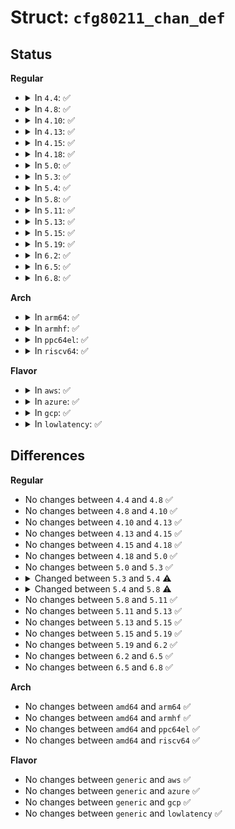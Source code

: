 # Struct: <code>cfg80211_chan_def</code>

## Status
<b>Regular</b>
<ul>
<li>
<details>
<summary>In <code>4.4</code>: ✅</summary>

```c
struct cfg80211_chan_def {
    struct ieee80211_channel *chan;
    enum nl80211_chan_width width;
    u32 center_freq1;
    u32 center_freq2;
};
```
</details>
</li>
<li>
<details>
<summary>In <code>4.8</code>: ✅</summary>

```c
struct cfg80211_chan_def {
    struct ieee80211_channel *chan;
    enum nl80211_chan_width width;
    u32 center_freq1;
    u32 center_freq2;
};
```
</details>
</li>
<li>
<details>
<summary>In <code>4.10</code>: ✅</summary>

```c
struct cfg80211_chan_def {
    struct ieee80211_channel *chan;
    enum nl80211_chan_width width;
    u32 center_freq1;
    u32 center_freq2;
};
```
</details>
</li>
<li>
<details>
<summary>In <code>4.13</code>: ✅</summary>

```c
struct cfg80211_chan_def {
    struct ieee80211_channel *chan;
    enum nl80211_chan_width width;
    u32 center_freq1;
    u32 center_freq2;
};
```
</details>
</li>
<li>
<details>
<summary>In <code>4.15</code>: ✅</summary>

```c
struct cfg80211_chan_def {
    struct ieee80211_channel *chan;
    enum nl80211_chan_width width;
    u32 center_freq1;
    u32 center_freq2;
};
```
</details>
</li>
<li>
<details>
<summary>In <code>4.18</code>: ✅</summary>

```c
struct cfg80211_chan_def {
    struct ieee80211_channel *chan;
    enum nl80211_chan_width width;
    u32 center_freq1;
    u32 center_freq2;
};
```
</details>
</li>
<li>
<details>
<summary>In <code>5.0</code>: ✅</summary>

```c
struct cfg80211_chan_def {
    struct ieee80211_channel *chan;
    enum nl80211_chan_width width;
    u32 center_freq1;
    u32 center_freq2;
};
```
</details>
</li>
<li>
<details>
<summary>In <code>5.3</code>: ✅</summary>

```c
struct cfg80211_chan_def {
    struct ieee80211_channel *chan;
    enum nl80211_chan_width width;
    u32 center_freq1;
    u32 center_freq2;
};
```
</details>
</li>
<li>
<details>
<summary>In <code>5.4</code>: ✅</summary>

```c
struct cfg80211_chan_def {
    struct ieee80211_channel *chan;
    enum nl80211_chan_width width;
    u32 center_freq1;
    u32 center_freq2;
    struct ieee80211_edmg edmg;
};
```
</details>
</li>
<li>
<details>
<summary>In <code>5.8</code>: ✅</summary>

```c
struct cfg80211_chan_def {
    struct ieee80211_channel *chan;
    enum nl80211_chan_width width;
    u32 center_freq1;
    u32 center_freq2;
    struct ieee80211_edmg edmg;
    u16 freq1_offset;
};
```
</details>
</li>
<li>
<details>
<summary>In <code>5.11</code>: ✅</summary>

```c
struct cfg80211_chan_def {
    struct ieee80211_channel *chan;
    enum nl80211_chan_width width;
    u32 center_freq1;
    u32 center_freq2;
    struct ieee80211_edmg edmg;
    u16 freq1_offset;
};
```
</details>
</li>
<li>
<details>
<summary>In <code>5.13</code>: ✅</summary>

```c
struct cfg80211_chan_def {
    struct ieee80211_channel *chan;
    enum nl80211_chan_width width;
    u32 center_freq1;
    u32 center_freq2;
    struct ieee80211_edmg edmg;
    u16 freq1_offset;
};
```
</details>
</li>
<li>
<details>
<summary>In <code>5.15</code>: ✅</summary>

```c
struct cfg80211_chan_def {
    struct ieee80211_channel *chan;
    enum nl80211_chan_width width;
    u32 center_freq1;
    u32 center_freq2;
    struct ieee80211_edmg edmg;
    u16 freq1_offset;
};
```
</details>
</li>
<li>
<details>
<summary>In <code>5.19</code>: ✅</summary>

```c
struct cfg80211_chan_def {
    struct ieee80211_channel *chan;
    enum nl80211_chan_width width;
    u32 center_freq1;
    u32 center_freq2;
    struct ieee80211_edmg edmg;
    u16 freq1_offset;
};
```
</details>
</li>
<li>
<details>
<summary>In <code>6.2</code>: ✅</summary>

```c
struct cfg80211_chan_def {
    struct ieee80211_channel *chan;
    enum nl80211_chan_width width;
    u32 center_freq1;
    u32 center_freq2;
    struct ieee80211_edmg edmg;
    u16 freq1_offset;
};
```
</details>
</li>
<li>
<details>
<summary>In <code>6.5</code>: ✅</summary>

```c
struct cfg80211_chan_def {
    struct ieee80211_channel *chan;
    enum nl80211_chan_width width;
    u32 center_freq1;
    u32 center_freq2;
    struct ieee80211_edmg edmg;
    u16 freq1_offset;
};
```
</details>
</li>
<li>
<details>
<summary>In <code>6.8</code>: ✅</summary>

```c
struct cfg80211_chan_def {
    struct ieee80211_channel *chan;
    enum nl80211_chan_width width;
    u32 center_freq1;
    u32 center_freq2;
    struct ieee80211_edmg edmg;
    u16 freq1_offset;
};
```
</details>
</li>
</ul>
<b>Arch</b>
<ul>
<li>
<details>
<summary>In <code>arm64</code>: ✅</summary>

```c
struct cfg80211_chan_def {
    struct ieee80211_channel *chan;
    enum nl80211_chan_width width;
    u32 center_freq1;
    u32 center_freq2;
    struct ieee80211_edmg edmg;
};
```
</details>
</li>
<li>
<details>
<summary>In <code>armhf</code>: ✅</summary>

```c
struct cfg80211_chan_def {
    struct ieee80211_channel *chan;
    enum nl80211_chan_width width;
    u32 center_freq1;
    u32 center_freq2;
    struct ieee80211_edmg edmg;
};
```
</details>
</li>
<li>
<details>
<summary>In <code>ppc64el</code>: ✅</summary>

```c
struct cfg80211_chan_def {
    struct ieee80211_channel *chan;
    enum nl80211_chan_width width;
    u32 center_freq1;
    u32 center_freq2;
    struct ieee80211_edmg edmg;
};
```
</details>
</li>
<li>
<details>
<summary>In <code>riscv64</code>: ✅</summary>

```c
struct cfg80211_chan_def {
    struct ieee80211_channel *chan;
    enum nl80211_chan_width width;
    u32 center_freq1;
    u32 center_freq2;
    struct ieee80211_edmg edmg;
};
```
</details>
</li>
</ul>
<b>Flavor</b>
<ul>
<li>
<details>
<summary>In <code>aws</code>: ✅</summary>

```c
struct cfg80211_chan_def {
    struct ieee80211_channel *chan;
    enum nl80211_chan_width width;
    u32 center_freq1;
    u32 center_freq2;
    struct ieee80211_edmg edmg;
};
```
</details>
</li>
<li>
<details>
<summary>In <code>azure</code>: ✅</summary>

```c
struct cfg80211_chan_def {
    struct ieee80211_channel *chan;
    enum nl80211_chan_width width;
    u32 center_freq1;
    u32 center_freq2;
    struct ieee80211_edmg edmg;
};
```
</details>
</li>
<li>
<details>
<summary>In <code>gcp</code>: ✅</summary>

```c
struct cfg80211_chan_def {
    struct ieee80211_channel *chan;
    enum nl80211_chan_width width;
    u32 center_freq1;
    u32 center_freq2;
    struct ieee80211_edmg edmg;
};
```
</details>
</li>
<li>
<details>
<summary>In <code>lowlatency</code>: ✅</summary>

```c
struct cfg80211_chan_def {
    struct ieee80211_channel *chan;
    enum nl80211_chan_width width;
    u32 center_freq1;
    u32 center_freq2;
    struct ieee80211_edmg edmg;
};
```
</details>
</li>
</ul>

## Differences
<b>Regular</b>
<ul>
<li>
No changes between <code>4.4</code> and <code>4.8</code> ✅
</li>
<li>
No changes between <code>4.8</code> and <code>4.10</code> ✅
</li>
<li>
No changes between <code>4.10</code> and <code>4.13</code> ✅
</li>
<li>
No changes between <code>4.13</code> and <code>4.15</code> ✅
</li>
<li>
No changes between <code>4.15</code> and <code>4.18</code> ✅
</li>
<li>
No changes between <code>4.18</code> and <code>5.0</code> ✅
</li>
<li>
No changes between <code>5.0</code> and <code>5.3</code> ✅
</li>
<li>
<details>
<summary>Changed between <code>5.3</code> and <code>5.4</code> ⚠️</summary>
<ul>
<li>
<b>Field added. </b>
<code>struct ieee80211_edmg edmg</code>
</li>
</ul>
</details>
</li>
<li>
<details>
<summary>Changed between <code>5.4</code> and <code>5.8</code> ⚠️</summary>
<ul>
<li>
<b>Field added. </b>
<code>u16 freq1_offset</code>
</li>
</ul>
</details>
</li>
<li>
No changes between <code>5.8</code> and <code>5.11</code> ✅
</li>
<li>
No changes between <code>5.11</code> and <code>5.13</code> ✅
</li>
<li>
No changes between <code>5.13</code> and <code>5.15</code> ✅
</li>
<li>
No changes between <code>5.15</code> and <code>5.19</code> ✅
</li>
<li>
No changes between <code>5.19</code> and <code>6.2</code> ✅
</li>
<li>
No changes between <code>6.2</code> and <code>6.5</code> ✅
</li>
<li>
No changes between <code>6.5</code> and <code>6.8</code> ✅
</li>
</ul>
<b>Arch</b>
<ul>
<li>
No changes between <code>amd64</code> and <code>arm64</code> ✅
</li>
<li>
No changes between <code>amd64</code> and <code>armhf</code> ✅
</li>
<li>
No changes between <code>amd64</code> and <code>ppc64el</code> ✅
</li>
<li>
No changes between <code>amd64</code> and <code>riscv64</code> ✅
</li>
</ul>
<b>Flavor</b>
<ul>
<li>
No changes between <code>generic</code> and <code>aws</code> ✅
</li>
<li>
No changes between <code>generic</code> and <code>azure</code> ✅
</li>
<li>
No changes between <code>generic</code> and <code>gcp</code> ✅
</li>
<li>
No changes between <code>generic</code> and <code>lowlatency</code> ✅
</li>
</ul>
